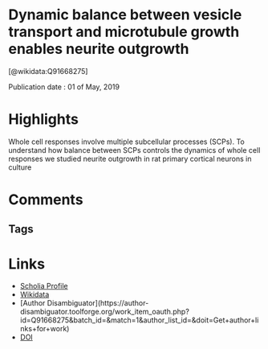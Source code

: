 
Dynamic balance between vesicle transport and microtubule growth enables neurite outgrowth
==========================================================================================
  
  [@wikidata:Q91668275]  
  
Publication date : 01 of May, 2019  

# Highlights

Whole cell responses involve multiple subcellular processes (SCPs). To understand how balance between SCPs controls the dynamics of whole cell responses we studied neurite outgrowth in rat primary cortical neurons in culture


# Comments

## Tags

# Links
  
 * [Scholia Profile](https://scholia.toolforge.org/work/Q91668275)  
 * [Wikidata](https://www.wikidata.org/wiki/Q91668275)  
 * [Author Disambiguator](https://author-
disambiguator.toolforge.org/work_item_oauth.php?id=Q91668275&batch_id=&match=1&author_list_id=&doit=Get+author+links+for+work)  
 * [DOI](https://doi.org/10.1371/JOURNAL.PCBI.1006877)  
